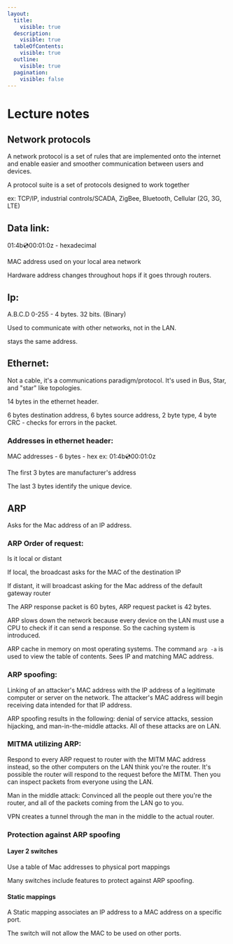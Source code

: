 ```yaml
---
layout:
  title:
    visible: true
  description:
    visible: true
  tableOfContents:
    visible: true
  outline:
    visible: true
  pagination:
    visible: false
---
```


# Lecture notes

## Network protocols&#x20;

A network protocol is a set of rules that are implemented onto the internet and enable easier and smoother communication between users and devices.&#x20;



A protocol suite is a set of protocols designed to work together&#x20;

ex: TCP/IP, industrial controls/SCADA, ZigBee, Bluetooth, Cellular (2G, 3G, LTE)&#x20;

## Data link:&#x20;

&#x20;01:4b:cd:00:01:0z - hexadecimal &#x20;

&#x20;MAC address used on your local area network &#x20;

Hardware address changes throughout hops if it goes through routers.&#x20;

## Ip:&#x20;

A.B.C.D  0-255 - 4 bytes. 32 bits. (Binary)

Used to communicate with other networks, not in the LAN.

stays the same address. &#x20;



## Ethernet:&#x20;

Not a cable, it's a communications paradigm/protocol. It's used in Bus, Star, and "star" like topologies.

14 bytes in the ethernet header.&#x20;

6 bytes destination address, 6 bytes source address, 2 byte type, 4 byte CRC - checks for errors in the packet.

### Addresses in ethernet header:&#x20;

MAC addresses - 6 bytes - hex ex:  01:4b:cd:00:01:0z&#x20;

The first 3 bytes are manufacturer's address

The last 3 bytes identify the unique device. &#x20;

## ARP

Asks for the Mac address of an IP address.&#x20;

### ARP Order of request:

Is it local or distant

If local, the broadcast asks for the MAC of the destination IP&#x20;

If distant, it will broadcast asking for the Mac address of the default gateway router&#x20;

The ARP response packet is 60 bytes, ARP request packet is 42 bytes. &#x20;

ARP slows down the network because every device on the LAN must use a CPU to check if it can send a response. So the caching system is introduced. &#x20;

ARP cache in memory on most operating systems. The command `arp -a` is used to view the table of contents. Sees IP and matching MAC address.&#x20;

### ARP spoofing:

Linking of an attacker's MAC address with the IP address of a legitimate computer or server on the network. The attacker's MAC address will begin receiving data intended for that IP address.

ARP spoofing results in the following: denial of service attacks, session hijacking, and man-in-the-middle attacks. All of these attacks are on LAN.&#x20;

### MITMA utilizing ARP:

Respond to every ARP request to router with the MITM MAC address instead, so the other computers on the LAN think you're the router. It's possible the router will respond to the request before the MITM. Then you can inspect packets from everyone using the LAN.

Man in the middle attack: Convinced all the people out there you're the router, and all of the packets coming from the LAN go to you.

VPN creates a tunnel through the man in the middle to the actual router.&#x20;

### Protection against ARP spoofing

#### Layer 2 switches

Use a table of Mac addresses to physical port mappings

Many switches include features to protect against ARP spoofing.&#x20;

#### Static mappings

A Static mapping associates an IP address to a MAC address on a specific port.&#x20;

The switch will not allow the MAC to be used on other ports. &#x20;

&#x20;









&#x20;







&#x20;







